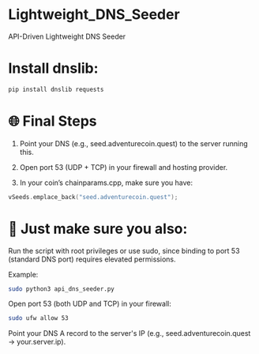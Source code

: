 # Lightweight_DNS_Seeder
API-Driven Lightweight DNS Seeder

# Install dnslib:
```bash
pip install dnslib requests
```

# 🌐 Final Steps
1. Point your DNS (e.g., seed.adventurecoin.quest) to the server running this.

2. Open port 53 (UDP + TCP) in your firewall and hosting provider.

3. In your coin’s chainparams.cpp, make sure you have:

```cpp
vSeeds.emplace_back("seed.adventurecoin.quest");
```


# 🧠 Just make sure you also:
Run the script with root privileges or use sudo, since binding to port 53 (standard DNS port) requires elevated permissions.

Example:

```bash
sudo python3 api_dns_seeder.py
```
Open port 53 (both UDP and TCP) in your firewall:

```bash
sudo ufw allow 53
```
Point your DNS A record to the server's IP (e.g., seed.adventurecoin.quest → your.server.ip).
